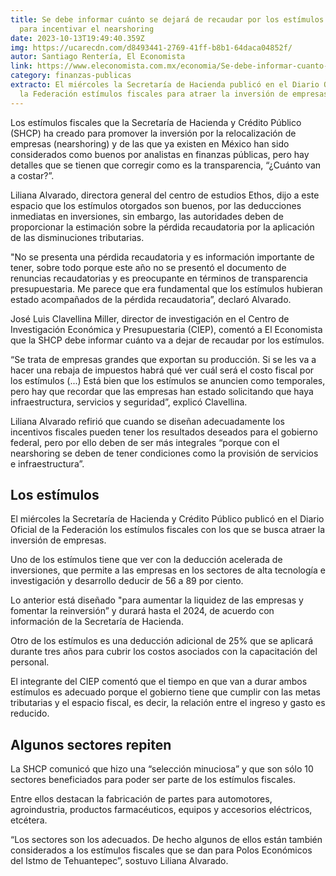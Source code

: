```yaml
---
title: Se debe informar cuánto se dejará de recaudar por los estímulos fiscales
  para incentivar el nearshoring
date: 2023-10-13T19:49:40.359Z
img: https://ucarecdn.com/d8493441-2769-41ff-b8b1-64daca04852f/
autor: Santiago Rentería, El Economista
link: https://www.eleconomista.com.mx/economia/Se-debe-informar-cuanto-se-dejara-de-recaudar-por-los-estimulos-fiscales-para-incentivar-el-nearshoring-20231012-0133.html
category: finanzas-publicas
extracto: El miércoles la Secretaría de Hacienda publicó en el Diario Oficial de
  la Federación estímulos fiscales para atraer la inversión de empresas.
---
```

Los estímulos fiscales que la Secretaría de Hacienda y Crédito Público (SHCP) ha creado para promover la inversión por la relocalización de empresas (nearshoring) y de las que ya existen en México han sido considerados como buenos por analistas en finanzas públicas, pero hay detalles que se tienen que corregir como es la transparencia, “¿Cuánto van a costar?”.

Liliana Alvarado, directora general del centro de estudios Ethos, dijo a este espacio que los estímulos otorgados son buenos, por las deducciones inmediatas en inversiones, sin embargo, las autoridades deben de proporcionar la estimación sobre la pérdida recaudatoria por la aplicación de las disminuciones tributarias.

"No se presenta una pérdida recaudatoria y es información importante de tener, sobre todo porque este año no se presentó el documento de renuncias recaudatorias y es preocupante en términos de transparencia presupuestaria. Me parece que era fundamental que los estímulos hubieran estado acompañados de la pérdida recaudatoria”, declaró Alvarado.

José Luis Clavellina Miller, director de investigación en el Centro de Investigación Económica y Presupuestaria (CIEP), comentó a El Economista que la SHCP debe informar cuánto va a dejar de recaudar por los estímulos.

“Se trata de empresas grandes que exportan su producción. Si se les va a hacer una rebaja de impuestos habrá qué ver cuál será el costo fiscal por los estímulos (...) Está bien que los estímulos se anuncien como temporales, pero hay que recordar que las empresas han estado solicitando que haya infraestructura, servicios y seguridad”, explicó Clavellina.

Liliana Alvarado refirió que cuando se diseñan adecuadamente los incentivos fiscales pueden tener los resultados deseados para el gobierno federal, pero por ello deben de ser más integrales “porque con el nearshoring se deben de tener condiciones como la provisión de servicios e infraestructura”.

## Los estímulos

El miércoles la Secretaría de Hacienda y Crédito Público publicó en el Diario Oficial de la Federación los estímulos fiscales con los que se busca atraer la inversión de empresas.

Uno de los estímulos tiene que ver con la deducción acelerada de inversiones, que permite a las empresas en los sectores de alta tecnología e investigación y desarrollo deducir de 56 a 89 por ciento.

Lo anterior está diseñado "para aumentar la liquidez de las empresas y fomentar la reinversión” y durará hasta el 2024, de acuerdo con información de la Secretaría de Hacienda.

Otro de los estímulos es una deducción adicional de 25% que se aplicará durante tres años para cubrir los costos asociados con la capacitación del personal.

El integrante del CIEP comentó que el tiempo en que van a durar ambos estímulos es adecuado porque el gobierno tiene que cumplir con las metas tributarias y el espacio fiscal, es decir, la relación entre el ingreso y gasto es reducido.

## Algunos sectores repiten

La SHCP comunicó que hizo una “selección minuciosa” y que son sólo 10 sectores beneficiados para poder ser parte de los estímulos fiscales.

Entre ellos destacan la fabricación de partes para automotores, agroindustria, productos farmacéuticos, equipos y accesorios eléctricos, etcétera.

“Los sectores son los adecuados. De hecho algunos de ellos están también considerados a los estímulos fiscales que se dan para Polos Económicos del Istmo de Tehuantepec”, sostuvo Liliana Alvarado.